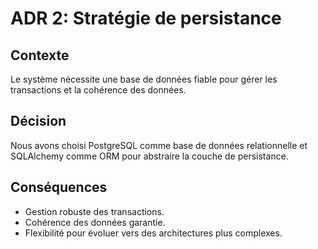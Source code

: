 # ADR 2: Stratégie de persistance

## Contexte
Le système nécessite une base de données fiable pour gérer les transactions et la cohérence des données.

## Décision
Nous avons choisi PostgreSQL comme base de données relationnelle et SQLAlchemy comme ORM pour abstraire la couche de persistance.

## Conséquences
- Gestion robuste des transactions.
- Cohérence des données garantie.
- Flexibilité pour évoluer vers des architectures plus complexes.
